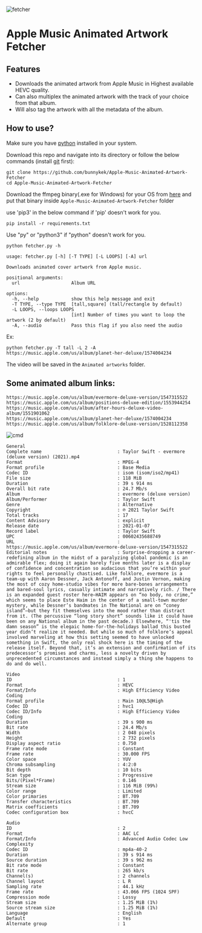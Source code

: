 ![fetcher](https://github.com/bunnykek/Apple-Music-Animated-Artwork-Fetcher/blob/main/assets/logo.svg "fetcher")
# Apple Music Animated Artwork Fetcher
## Features

- Downloads the animated artwork from Apple Music in Highest available HEVC quality.
- Can also multiplex the animated artwork with the track of your choice from that album.
- Will also tag the artwork with all the metadata of the album.






## How to use?

Make sure you have [python](https://www.python.org/ "python") installed in your system.

Download this repo and navigate into its directory or follow the below commands (install [git](https://git-scm.com/) first):

```
git clone https://github.com/bunnykek/Apple-Music-Animated-Artwork-Fetcher
cd Apple-Music-Animated-Artwork-Fetcher
```

Download the ffmpeg binary(.exe for Windows) for your OS from [here](https://ffbinaries.com/downloads) and put that binary inside ``Apple-Music-Animated-Artwork-Fetcher`` folder

use 'pip3' in the below command if 'pip' doesn't work for you. 
```
pip install -r requirements.txt
```
Use "py" or "python3" if  "python" doesn't  work for you.
```
python fetcher.py -h
```
```
usage: fetcher.py [-h] [-T TYPE] [-L LOOPS] [-A] url

Downloads animated cover artwork from Apple music.

positional arguments:
  url                   Album URL

options:
  -h, --help            show this help message and exit
  -T TYPE, --type TYPE  [tall,square] (tall/rectangle by default)
  -L LOOPS, --loops LOOPS
                        [int] Number of times you want to loop the artwork (2 by default)
  -A, --audio           Pass this flag if you also need the audio
```
Ex:
``` 
python fetcher.py -T tall -L 2 -A https://music.apple.com/us/album/planet-her-deluxe/1574004234
```

The video will be saved in the ``Animated artworks`` folder.


## Some animated album links:
```
https://music.apple.com/us/album/evermore-deluxe-version/1547315522
https://music.apple.com/us/album/positions-deluxe-edition/1553944254
https://music.apple.com/us/album/after-hours-deluxe-video-album/1551901062
https://music.apple.com/us/album/planet-her-deluxe/1574004234
https://music.apple.com/us/album/folklore-deluxe-version/1528112358
```
![cmd](https://i.imgur.com/V2EtMyC.png "cmd")
```
General
Complete name                            : Taylor Swift - evermore (deluxe version) (2021).mp4
Format                                   : MPEG-4
Format profile                           : Base Media
Codec ID                                 : isom (isom/iso2/mp41)
File size                                : 118 MiB
Duration                                 : 39 s 914 ms
Overall bit rate                         : 24.7 Mb/s
Album                                    : evermore (deluxe version)
Album/Performer                          : Taylor Swift
Genre                                    : Alternative
Copyright                                : ℗ 2021 Taylor Swift
Total tracks                             : 17
Content Advisory                         : explicit
Release date                             : 2021-01-07
Record label                             : Taylor Swift
UPC                                      : 00602435688749
URL                                      : https://music.apple.com/us/album/evermore-deluxe-version/1547315522
Editorial notes                          : Surprise-dropping a career-redefining album in the midst of a paralyzing global pandemic is an admirable flex; doing it again barely five months later is a display of confidence and concentration so audacious that you’re within your rights to feel personally chastised. Like folklore, evermore is a team-up with Aaron Dessner, Jack Antonoff, and Justin Vernon, making the most of cozy home-studio vibes for more bare-bones arrangements and bared-soul lyrics, casually intimate and narratively rich. / There is an expanded guest roster here—HAIM appears on “no body, no crime,” which seems to place Este Haim in the center of a small-town murder mystery, while Dessner’s bandmates in The National are on “coney island”—but they fit themselves into the mood rather than distract from it. (The percussive “long story short” sounds like it could have been on any National album in the past decade.) Elsewhere, “'tis the damn season” is the elegaic home-for-the-holidays ballad this busted year didn’t realize it needed. But while so much of folklore’s appeal involved marveling at how this setting seemed to have unlocked something in Swift, the only real shock here is the timing of the release itself. Beyond that, it’s an extension and confirmation of its predecessor’s promises and charms, less a novelty driven by unprecedented circumstances and instead simply a thing she happens to do and do well.

Video
ID                                       : 1
Format                                   : HEVC
Format/Info                              : High Efficiency Video Coding
Format profile                           : Main 10@L5@High
Codec ID                                 : hvc1
Codec ID/Info                            : High Efficiency Video Coding
Duration                                 : 39 s 900 ms
Bit rate                                 : 24.4 Mb/s
Width                                    : 2 048 pixels
Height                                   : 2 732 pixels
Display aspect ratio                     : 0.750
Frame rate mode                          : Constant
Frame rate                               : 30.000 FPS
Color space                              : YUV
Chroma subsampling                       : 4:2:0
Bit depth                                : 10 bits
Scan type                                : Progressive
Bits/(Pixel*Frame)                       : 0.146
Stream size                              : 116 MiB (99%)
Color range                              : Limited
Color primaries                          : BT.709
Transfer characteristics                 : BT.709
Matrix coefficients                      : BT.709
Codec configuration box                  : hvcC

Audio
ID                                       : 2
Format                                   : AAC LC
Format/Info                              : Advanced Audio Codec Low Complexity
Codec ID                                 : mp4a-40-2
Duration                                 : 39 s 914 ms
Source duration                          : 39 s 962 ms
Bit rate mode                            : Constant
Bit rate                                 : 265 kb/s
Channel(s)                               : 2 channels
Channel layout                           : L R
Sampling rate                            : 44.1 kHz
Frame rate                               : 43.066 FPS (1024 SPF)
Compression mode                         : Lossy
Stream size                              : 1.25 MiB (1%)
Source stream size                       : 1.25 MiB (1%)
Language                                 : English
Default                                  : Yes
Alternate group                          : 1
```
